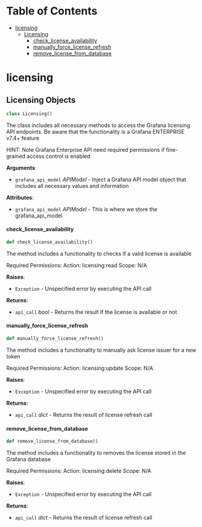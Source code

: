 # Table of Contents

* [licensing](#licensing)
  * [Licensing](#licensing.Licensing)
    * [check\_license\_availability](#licensing.Licensing.check_license_availability)
    * [manually\_force\_license\_refresh](#licensing.Licensing.manually_force_license_refresh)
    * [remove\_license\_from\_database](#licensing.Licensing.remove_license_from_database)

<a id="licensing"></a>

# licensing

<a id="licensing.Licensing"></a>

## Licensing Objects

```python
class Licensing()
```

The class includes all necessary methods to access the Grafana licensing API endpoints. Be aware that the functionality is a Grafana ENTERPRISE v7.4+ feature

HINT: Note Grafana Enterprise API need required permissions if fine-grained access control is enabled

**Arguments**:

- `grafana_api_model` _APIModel_ - Inject a Grafana API model object that includes all necessary values and information
  

**Attributes**:

- `grafana_api_model` _APIModel_ - This is where we store the grafana_api_model

<a id="licensing.Licensing.check_license_availability"></a>

#### check\_license\_availability

```python
def check_license_availability()
```

The method includes a functionality to checks if a valid license is available

Required Permissions:
Action: licensing:read
Scope: N/A

**Raises**:

- `Exception` - Unspecified error by executing the API call
  

**Returns**:

- `api_call` _bool_ - Returns the result if the license is available or not

<a id="licensing.Licensing.manually_force_license_refresh"></a>

#### manually\_force\_license\_refresh

```python
def manually_force_license_refresh()
```

The method includes a functionality to manually ask license issuer for a new token

Required Permissions:
Action: licensing:update
Scope: N/A

**Raises**:

- `Exception` - Unspecified error by executing the API call
  

**Returns**:

- `api_call` _dict_ - Returns the result of license refresh call

<a id="licensing.Licensing.remove_license_from_database"></a>

#### remove\_license\_from\_database

```python
def remove_license_from_database()
```

The method includes a functionality to removes the license stored in the Grafana database

Required Permissions:
Action: licensing:delete
Scope: N/A

**Raises**:

- `Exception` - Unspecified error by executing the API call
  

**Returns**:

- `api_call` _dict_ - Returns the result of license refresh call

